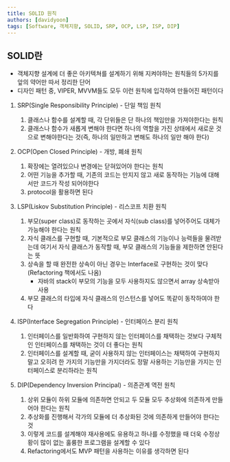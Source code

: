 ```yaml
---
title: SOLID 원칙
authors: [davidyoon]
tags: [Software, 객체지향, SOLID, SRP, OCP, LSP, ISP, DIP]
---
```

## SOLID란

- 객체지향 설계에 더 좋은 아키텍쳐를 설계하기 위해 지켜야하는 원칙들의 5가지를 앞의 약어만 따서 정리한 단어
- 디자인 패턴 중, VIPER, MVVM들도 모두 이런 원칙에 입각하여 만들어진 패턴이다

1. SRP(Single Responsibility Principle) - 단일 책임 원칙
    1. 클래스나 함수를 설계할 때, 각 단위들은 단 하나의 책임만을 가져야한다는 원칙
    2. 클래스나 함수가 새롭게 변해야 한다면 하나의 역할을 가진 상태에서 새로운 것으로 변해야한다는 것(즉, 하나의 일만하고 변해도 하나의 일만 해야 한다)

2. OCP(Open Closed Principle) - 개방, 폐쇄 원칙
    1. 확장에는 열려있으나 변경에는 닫혀있어야 한다는 원칙
    2. 어떤 기능을 추가할 때, 기존의 코드는 만지지 않고 새로 동작하는 기능에 대해서만 코드가 작성 되어야한다
    3. protocol을 활용하면 된다

3. LSP(Liskov Substitution Principle) - 리스코프 치환 원칙
    1. 부모(super class)로 동작하는 곳에서 자식(sub class)를 넣어주어도 대체가 가능해야 한다는 원칙
    2. 자식 클래스를 구현할 때, 기본적으로 부모 클래스의 기능이나 능력들을 물려받는데 여기서 자식 클래스가 동작할 때, 부모 클래스의 기능들을 제한하면 안된다는 뜻
    3. 상속을 할 때 완전한 상속이 아닌 경우는 Interface로 구현하는 것이 맞다(Refactoring 책에서도 나옴)
        - 자바의 stack이 부모의 기능을 모두 사용하지도 않으면서 array 상속받아 사용
    4. 부모 클래스의 타입에 자식 클래스의 인스턴스를 넣어도 똑같이 동작하여야 한다

4. ISP(Interface Segregation Principle) - 인터페이스 분리 원칙
    1. 인터페이스를 일반화하여 구현하지 않는 인터페이스를 채택하는 것보다 구체적인 인터페이스를 채택하는 것이 더 좋다는 원칙
    2. 인터페이스를 설계할 때, 굳이 사용하지 않는 인터페이스는 채택하여 구현하지 말고 오히려 한 가지의 기능만을 가지더라도 정말 사용하는 기능만을 가지는 인터페이스로 분리하라는 원칙

5. DIP(Dependency Inversion Principal) - 의존관계 역전 원칙
    1. 상위 모듈이 하위 모듈에 의존하면 안되고 두 모듈 모두 추상화에 의존하게 만들어야 한다는 원칙
    2. 추상화를 진행해서 각가의 모듈에 더 추상화된 것에 의존하게 만들어야 한다는 것
    3. 이렇게 코드를 설계해야 재사용에도 유용하고 하나를 수정했을 때 더욱 수정상황이 많이 없는 훌륭한 프로그램을 설계할 수 있다
    4. Refactoring에서도 MVP 패턴을 사용하는 이유를 생각하면 된다